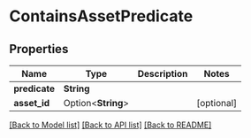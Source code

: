 # ContainsAssetPredicate

## Properties

Name | Type | Description | Notes
------------ | ------------- | ------------- | -------------
**predicate** | **String** |  | 
**asset_id** | Option<**String**> |  | [optional]

[[Back to Model list]](../README.md#documentation-for-models) [[Back to API list]](../README.md#documentation-for-api-endpoints) [[Back to README]](../README.md)


